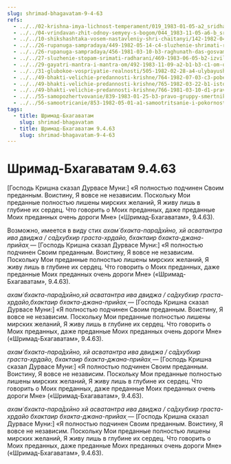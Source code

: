 ```yaml
---
slug: shrimad-bhagavatam-9-4-63
refs:
  - ../../02-krishna-imya-lichnost-temperament/019_1983-01-05-a2_sridharmj_absolyut_pokoryaetsya_lyubvi.md
  - ../../04-vrindavan-zhit-odnoy-semyey-s-bogom/044_1983-11-05-a6-b_sridharmj_transcendentnye_shpiony___chernyj_rynok_vysshej_realnosti.md
  - ../../10-shikshashtaka-vosem-nastavleniy-shri-chaitanyi/142-1982-04-28-a-b-kommentarii-k-pyatomu-shestomu-sedmomu-i-vosmomu-stiham-shikshashtaki.md
  - ../../26-rupanuga-sampradaya/449-1982-05-14-c4-sluzhenie-shrimati-radharani-v-linii-shri-rupy-dushi-proishodyashhie-iz-anga-dzhjoti.md
  - ../../26-rupanuga-sampradaya/456-1981-03-10-b3-raghunath-das-gosvami-o-rupe-gosvami-kak-guru-raga-margi.md
  - ../../27-sluzhenie-stopam-srimati-radharani/469-1983-06-05-b2-izvilistye-puti-lyubvi.md
  - ../../29-gayatri-mantra-i-mantra-om/492-1983-11-09-a2-b1-b3-c1-om-oznachaet-to-chto-vy-ishhete-sushhestvuet-prostaya-i-semejnaya-atmosfera-vrindavana.md
  - ../../31-glubokoe-vospriyatie-realnosti/505-1982-02-28-a4-ulybayushheesya-litso-krishny-vyglyanet-iz-za-zavesy.md
  - ../../49-bhakti-velichie-predannosti-krishne/764-1982-07-03-c3-pobeda-lyubvi.md
  - ../../49-bhakti-velichie-predannosti-krishne/765-1982-03-22-b1-istoriya-ambarisha-i-durvasy-gospod-zavisim-ot-svoih-predannyh.md
  - ../../49-bhakti-velichie-predannosti-krishne/766-1981-03-10-d1-pravo-predannyh-na-gospoda-kak-predstavitelej-svarupa-shakti.md
  - ../../55-samopozhertvovanie/839-1983-01-25-b3-pravo-gruppy-smertnikov.md
  - ../../56-samootricanie/853-1982-05-01-a1-samootritsanie-i-pokornost-predannym-metod-obrashheniya-k-gospodu.md
tags:
  - title: Шримад-Бхагаватам
    slug: shrimad-bhagavatam
  - title: Шримад-Бхагаватам 9.4.63
    slug: shrimad-bhagavatam-9-4-63
---
```


# Шримад-Бхагаватам 9.4.63

[Господь Кришна сказал Дурвасе Муни:] «Я полностью подчинен Своим преданным. Воистину, Я вовсе не независим. Поскольку Мои преданные полностью лишены мирских желаний, Я живу лишь в глубине их сердец. Что говорить о Моих преданных, даже преданные Моих преданных очень дороги Мне» («Шримад-Бхагаватам», 9.4.63).

Возможно, имеется в виду стих *ахам̇ бхакта-пара̄дхӣно, хй асватантра ива двиджа / са̄дхубхир граста-хр̣дайо, бхактаир бхакта-джана-прийах̣* — [Господь Кришна сказал Дурвасе Муни:] «Я полностью подчинен Своим преданным. Воистину, Я вовсе не независим. Поскольку Мои преданные полностью лишены мирских желаний, Я живу лишь в глубине их сердец. Что говорить о Моих преданных, даже преданные Моих преданных очень дороги Мне» («Шримад-Бхагаватам», 9.4.63).


*ахам̇ бхакта-пара̄дхӣно,хй асватантра ива двиджа / са̄дхубхир граста-хр̣дайо,бхактаир бхакта-джана-прийах̣* — [Господь Кришна сказал Дурвасе Муни:] «Я полностью подчинен Своим преданным. Воистину, Я вовсе не независим. Поскольку Мои преданные полностью лишены мирских желаний, Я живу лишь в глубине их сердец. Что говорить о Моих преданных, даже преданные Моих преданных очень дороги Мне» («Шримад-Бхагаватам», 9.4.63).

*ахам̇ бхакта-пара̄дхӣно, хй асватантра ива двиджа / са̄дхубхир граста-хр̣дайо, бхактаир бхакта-джана-прийах̣* — [Господь Кришна сказал Дурвасе Муни:] «Я полностью подчинен Своим преданным. Воистину, Я вовсе не независим. Поскольку Мои преданные полностью лишены мирских желаний, Я живу лишь в глубине их сердец. Что говорить о Моих преданных, даже преданные Моих преданных очень дороги Мне» («Шримад-Бхагаватам», 9.4.63).

*ахам̇ бхакта-пара̄дхӣно хй асватантра ива двиджа / са̄дхубхир граста-хр̣дайо бхактаир бхакта-джана-прийах̣* — [Господь Кришна сказал Дурвасе Муни:] «Я полностью подчинен Своим преданным. Воистину, Я вовсе не независим. Поскольку Мои преданные полностью лишены мирских желаний, Я живу лишь в глубине их сердец. Что говорить о Моих преданных, даже преданные Моих преданных очень дороги Мне» («Шримад-Бхагаватам», 9.4.63).

